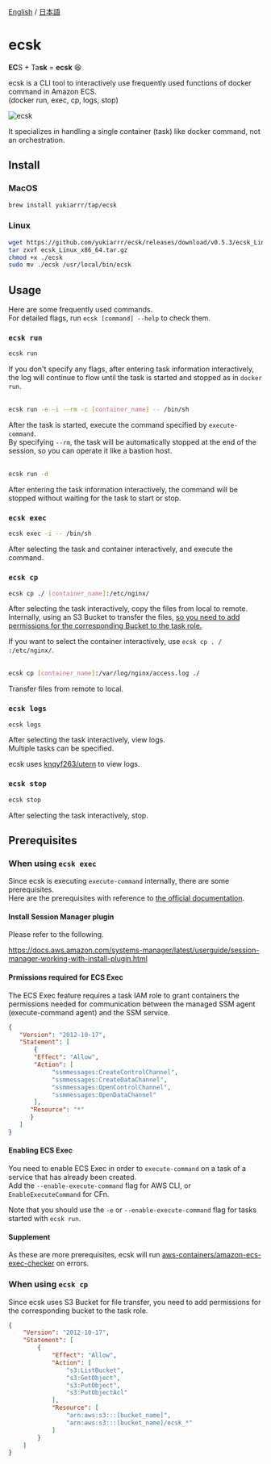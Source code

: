 [English](https://github.com/yukiarrr/ecsk/blob/main/README.md) / [日本語](https://github.com/yukiarrr/ecsk/blob/main/README.ja.md)

# ecsk

**EC**S + Ta**sk** = **ecsk** 😆

ecsk is a CLI tool to interactively use frequently used functions of docker command in Amazon ECS.  
(docker run, exec, cp, logs, stop)

![ecsk](https://github.com/yukiarrr/ecsk/raw/main/docs/images/ecsk.gif)

It specializes in handling a single container (task) like docker command, not an orchestration.

## Install

### MacOS

```sh
brew install yukiarrr/tap/ecsk
```

### Linux

```sh
wget https://github.com/yukiarrr/ecsk/releases/download/v0.5.3/ecsk_Linux_x86_64.tar.gz
tar zxvf ecsk_Linux_x86_64.tar.gz
chmod +x ./ecsk
sudo mv ./ecsk /usr/local/bin/ecsk
```

## Usage

Here are some frequently used commands.  
For detailed flags, run `ecsk [command] --help` to check them.

### `ecsk run`

```sh
ecsk run
```

If you don't specify any flags, after entering task information interactively, the log will continue to flow until the task is started and stopped as in `docker run`.
<br>
<br>

```sh
ecsk run -e -i --rm -c [container_name] -- /bin/sh
```

After the task is started, execute the command specified by `execute-command`.  
By specifying `--rm`, the task will be automatically stopped at the end of the session, so you can operate it like a bastion host.
<br>
<br>

```sh
ecsk run -d
```

After entering the task information interactively, the command will be stopped without waiting for the task to start or stop.

### `ecsk exec`

```sh
ecsk exec -i -- /bin/sh
```

After selecting the task and container interactively, and execute the command.

### `ecsk cp`

```sh
ecsk cp ./ [container_name]:/etc/nginx/
```

After selecting the task interactively, copy the files from local to remote.  
Internally, using an S3 Bucket to transfer the files, [so you need to add permissions for the corresponding Bucket to the task role.](#When-using-ecsk-cp)

If you want to select the container interactively, use `ecsk cp . / :/etc/nginx/`.
<br>
<br>

```sh
ecsk cp [container_name]:/var/log/nginx/access.log ./
```

Transfer files from remote to local.

### `ecsk logs`

```sh
ecsk logs
```

After selecting the task interactively, view logs.  
Multiple tasks can be specified.

ecsk uses [knqyf263/utern](https://github.com/knqyf263/utern) to view logs.

### `ecsk stop`

```sh
ecsk stop
```

After selecting the task interactively, stop.

## Prerequisites

### When using `ecsk exec`

Since ecsk is executing `execute-command` internally, there are some prerequisites.  
Here are the prerequisites with reference to [the official documentation](https://docs.aws.amazon.com/AmazonECS/latest/developerguide/ecs-exec.html).

#### Install Session Manager plugin

Please refer to the following.

https://docs.aws.amazon.com/systems-manager/latest/userguide/session-manager-working-with-install-plugin.html

#### Prmissions required for ECS Exec

The ECS Exec feature requires a task IAM role to grant containers the permissions needed for communication between the managed SSM agent (execute-command agent) and the SSM service.

```json
{
   "Version": "2012-10-17",
   "Statement": [
       {
       "Effect": "Allow",
       "Action": [
            "ssmmessages:CreateControlChannel",
            "ssmmessages:CreateDataChannel",
            "ssmmessages:OpenControlChannel",
            "ssmmessages:OpenDataChannel"
       ],
      "Resource": "*"
      }
   ]
}
```

#### Enabling ECS Exec

You need to enable ECS Exec in order to `execute-command` on a task of a service that has already been created.  
Add the `--enable-execute-command` flag for AWS CLI, or `EnableExecuteCommand` for CFn.

Note that you should use the `-e` or `--enable-execute-command` flag for tasks started with `ecsk run`.

#### Supplement

As these are more prerequisites, ecsk will run [aws-containers/amazon-ecs-exec-checker](https://github.com/aws-containers/amazon-ecs-exec-checker) on errors.

### When using `ecsk cp`

Since ecsk uses S3 Bucket for file transfer, you need to add permissions for the corresponding bucket to the task role.

```json
{
    "Version": "2012-10-17",
    "Statement": [
        {
            "Effect": "Allow",
            "Action": [
                "s3:ListBucket",
                "s3:GetObject",
                "s3:PutObject",
                "s3:PutObjectAcl"
            ],
            "Resource": [
                "arn:aws:s3:::[bucket_name]",
                "arn:aws:s3:::[bucket_name]/ecsk_*"
            ]
        }
    ]
}
```
